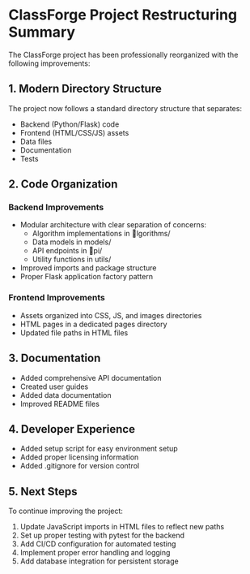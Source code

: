 ﻿# ClassForge Project Restructuring Summary

The ClassForge project has been professionally reorganized with the following improvements:

## 1. Modern Directory Structure

The project now follows a standard directory structure that separates:
- Backend (Python/Flask) code
- Frontend (HTML/CSS/JS) assets
- Data files
- Documentation
- Tests

## 2. Code Organization

### Backend Improvements
- Modular architecture with clear separation of concerns:
  - Algorithm implementations in lgorithms/
  - Data models in models/
  - API endpoints in pi/
  - Utility functions in utils/
- Improved imports and package structure
- Proper Flask application factory pattern

### Frontend Improvements
- Assets organized into CSS, JS, and images directories
- HTML pages in a dedicated pages directory
- Updated file paths in HTML files

## 3. Documentation

- Added comprehensive API documentation
- Created user guides
- Added data documentation
- Improved README files

## 4. Developer Experience

- Added setup script for easy environment setup
- Added proper licensing information
- Added .gitignore for version control

## 5. Next Steps

To continue improving the project:
1. Update JavaScript imports in HTML files to reflect new paths
2. Set up proper testing with pytest for the backend
3. Add CI/CD configuration for automated testing
4. Implement proper error handling and logging
5. Add database integration for persistent storage
